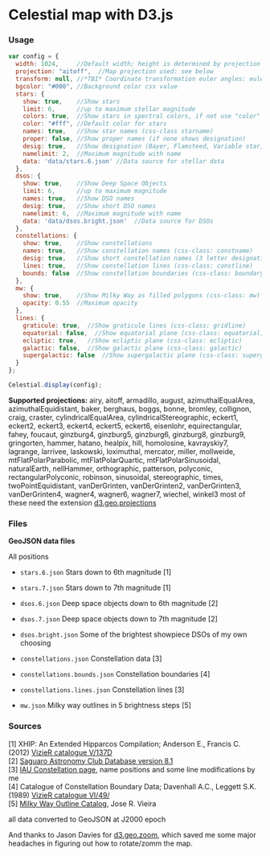 # Celestial map with D3.js

### Usage


```js
var config = { 
  width: 1024,     //Default width; height is determined by projection
  projection: "aitoff",  //Map projection used: see below
  transform: null, //*TBI* Coordinate transformation euler angles: euler.ecliptic, euler.galactic, euler.supergalactic, [0,0,0]
  bgcolor: "#000", //Background color css value
  stars: {
    show: true,    //Show stars
    limit: 6,      //up to maximum stellar magnitude
    colors: true,  //Show stars in spectral colors, if not use "color"
    color: "#fff", //Default color for stars
    names: true,   //Show star names (css-class starname)
    proper: false, //Show proper names (if none shows designation)
    desig: true,   //Show designation (Bayer, Flamsteed, Variable star, Gliese, Draper, Hipparcos, whichever applies first)
    namelimit: 2,  //Maximum magnitude with name
    data: 'data/stars.6.json' //Data source for stellar data
  },
  dsos: {
    show: true,    //Show Deep Space Objects
    limit: 6,      //up to maximum magnitude
    names: true,   //Show DSO names
    desig: true,   //Show short DSO names
    namelimit: 6,  //Maximum magnitude with name
    data: 'data/dsos.bright.json'  //Data source for DSOs
  },
  constellations: {
    show: true,    //Show constellations 
    names: true,   //Show constellation names (css-class: constname)
    desig: true,   //Show short constellation names (3 letter designations)
    lines: true,   //Show constellation lines (css-class: constline)
    bounds: false  //Show constellation boundaries (css-class: boundaryline)
  },
  mw: {
    show: true,    //Show Milky Way as filled polygons (css-class: mw)
    opacity: 0.55  //Maximum opacity
  },
  lines: {
    graticule: true,  //Show graticule lines (css-class: gridline)
    equatorial: false,  //Show equatorial plane (css-class: equatorial)
    ecliptic: true,   //Show ecliptic plane (css-class: ecliptic)
    galactic: false,  //Show galactic plane (css-class: galactic)
    supergalactic: false  //Show supergalactic plane (css-class: supergalactic)
  }
};

Celestial.display(config);
```


__Supported projections:__ airy, aitoff, armadillo, august, azimuthalEqualArea, azimuthalEquidistant, baker, berghaus, boggs, bonne, bromley, collignon, craig, craster, cylindricalEqualArea, cylindricalStereographic, eckert1, eckert2, eckert3, eckert4, eckert5, eckert6, eisenlohr, equirectangular, fahey, foucaut, ginzburg4, ginzburg5, ginzburg6, ginzburg8, ginzburg9, gringorten, hammer, hatano, healpix, hill, homolosine, kavrayskiy7, lagrange, larrivee, laskowski, loximuthal, mercator, miller, mollweide, mtFlatPolarParabolic, mtFlatPolarQuartic, mtFlatPolarSinusoidal, naturalEarth, nellHammer, orthographic, patterson, polyconic, rectangularPolyconic, robinson, sinusoidal, stereographic, times, twoPointEquidistant, vanDerGrinten, vanDerGrinten2, vanDerGrinten3, vanDerGrinten4, wagner4, wagner6, wagner7, wiechel, winkel3
most of these need the extension [d3.geo.projections](https://github.com/d3/d3-geo-projection/)  

### Files

__GeoJSON data files__

All positions

* `stars.6.json` Stars down to 6th magnitude \[1\]
* `stars.7.json` Stars down to 7th magnitude \[1\]
  
* `dsos.6.json` Deep space objects down to 6th magnitude \[2\]
* `dsos.7.json` Deep space objects down to 7th magnitude \[2\]
* `dsos.bright.json` Some of the brightest showpiece DSOs of my own choosing
  
* `constellations.json` Constellation data  \[3\]
* `constellations.bounds.json` Constellation boundaries \[4\]
* `constellations.lines.json` Constellation lines \[3\]
  
* `mw.json` Milky way outlines in 5 brightness steps \[5\]

### Sources

\[1\] XHIP: An Extended Hipparcos Compilation; Anderson E., Francis C. (2012) [VizieR catalogue V/137D](http://cdsarc.u-strasbg.fr/viz-bin/Cat?V/137D)  
\[2\] [Saguaro Astronomy Club Database version 8.1](http://www.saguaroastro.org/content/downloads.htm)  
\[3\] [IAU Constellation page](http://www.iau.org/public/themes/constellations/), name positions and some line modifications by me  
\[4\] Catalogue of Constellation Boundary Data; Davenhall A.C., Leggett S.K. (1989) [VizieR catalogue VI/49/](http://vizier.cfa.harvard.edu/viz-bin/Cat?VI/49)  
\[5\] [Milky Way Outline Catalog](http://www.skymap.com/milkyway_cat.htm), Jose R. Vieira  

all data converted to GeoJSON at J2000 epoch 

And thanks to Jason Davies for [d3.geo.zoom](http://www.jasondavies.com/maps/rotate/), which saved me some major headaches in figuring out how to rotate/zomm the map.
